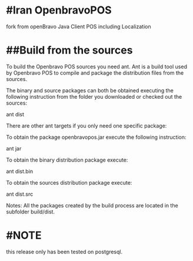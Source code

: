 #Iran OpenbravoPOS
================

fork from openBravo Java Client POS including Localization 

##Build from the sources
================

To build the Openbravo POS sources you need ant. Ant is a build tool used by Openbravo POS to compile and package the distribution files from the sources.

The binary and source packages can both be obtained executing the following instruction from the folder you downloaded or checked out the sources:

ant dist

There are other ant targets if you only need one specific package:

To obtain the package openbravopos.jar execute the following instruction:

ant jar

To obtain the binary distribution package execute:

ant dist.bin

To obtain the sources distribution package execute:

ant dist.src

Notes: All the packages created by the build process are located in the subfolder build/dist. 

#NOTE
==========
this release only has been tested on postgresql.